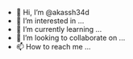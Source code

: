 - 👋 Hi, I’m @akassh34d
- 👀 I’m interested in ...
- 🌱 I’m currently learning ...
- 💞️ I’m looking to collaborate on ...
- 📫 How to reach me ...

<!---
akassh34d/akassh34d is a ✨ special ✨ repository because its `README.md` (this file) appears on your GitHub profile.
You can click the Preview link to take a look at your changes.
--->
